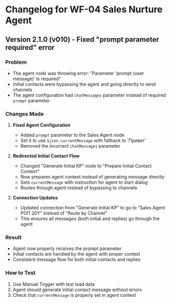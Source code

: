 # Changelog for WF-04 Sales Nurture Agent

## Version 2.1.0 (v010) - Fixed "prompt parameter required" error

### Problem
- The agent node was throwing error: "Parameter 'prompt (user message)' is required"
- Initial contacts were bypassing the agent and going directly to send channels
- The agent configuration had `chatMessages` parameter instead of required `prompt` parameter

### Changes Made

1. **Fixed Agent Configuration**
   - Added `prompt` parameter to the Sales Agent node
   - Set it to use `$json.currentMessage` with fallback to 'Привет'
   - Removed the incorrect `chatMessages` parameter

2. **Redirected Initial Contact Flow**
   - Changed "Generate Initial KP" node to "Prepare Initial Contact Context"
   - Now prepares agent context instead of generating message directly
   - Sets `currentMessage` with instruction for agent to start dialog
   - Routes through agent instead of bypassing to channels

3. **Connection Updates**
   - Updated connection from "Generate Initial KP" to go to "Sales Agent РОП 20Y" instead of "Route by Channel"
   - This ensures all messages (both initial and replies) go through the agent

### Result
- Agent now properly receives the prompt parameter
- Initial contacts are handled by the agent with proper context
- Consistent message flow for both initial contacts and replies

### How to Test
1. Use Manual Trigger with test lead data
2. Agent should generate initial contact message without errors
3. Check that `currentMessage` is properly set in agent context